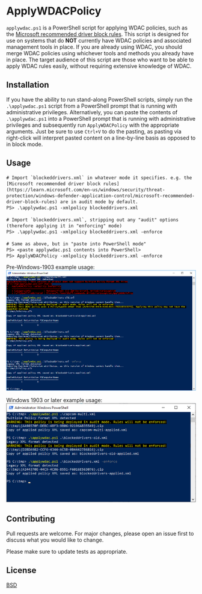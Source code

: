 # ApplyWDACPolicy

`applywdac.ps1` is a PowerShell script for applying WDAC policies, such as the [Microsoft recommended driver block rules](https://learn.microsoft.com/en-us/windows/security/threat-protection/windows-defender-application-control/microsoft-recommended-driver-block-rules). This script is designed for use on systems that do **NOT** currently have WDAC policies and associated management tools in place. If you are already using WDAC, you should merge WDAC policies using whichever tools and methods you already have in place. The target audience of this script are those who want to be able to apply WDAC rules easily, without requiring extensive knowledge of WDAC.

## Installation

If you have the ability to run stand-along PowerShell scripts, simply run the `.\applywdac.ps1` script from a PowerShell prompt that is running with administrative privileges. Alternatively, you can paste the contents of `.\applywdac.ps1` into a PowerShell prompt that is running with administrative privileges and subsequently run `ApplyWDACPolicy` with the appropriate arguments. Just be sure to use `Ctrl+V` to do the pasting, as pasting via right-click will interpret pasted content on a line-by-line basis as opposed to in block mode.

## Usage

```
# Import `blockeddrivers.xml` in whatever mode it specifies. e.g. the [Microsoft recommended driver block rules](https://learn.microsoft.com/en-us/windows/security/threat-protection/windows-defender-application-control/microsoft-recommended-driver-block-rules) are in audit mode by default.
PS> .\applywdac.ps1 -xmlpolicy blockeddrivers.xml

# Import `blockeddrivers.xml`, stripping out any "audit" options (therefore applying it in "enforcing" mode)
PS> .\applywdac.ps1 -xmlpolicy blockeddrivers.xml -enforce

# Same as above, but in "paste into PowerShell mode"
PS> <paste applywdac.ps1 contents into PowerShell>
PS> ApplyWDACPolicy -xmlpolicy blockeddrivers.xml -enforce
```

Pre-Windows-1903 example usage:
![Windows Server 2016](applywdac-2016.png)

Windows 1903 or later example usage:
![Windows Server 2016](applywdac-modern.png)

## Contributing
Pull requests are welcome. For major changes, please open an issue first to discuss what you would like to change.

Please make sure to update tests as appropriate.

## License
[BSD](https://choosealicense.com/licenses/bsd-2-clause/)